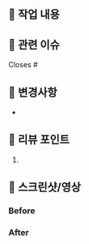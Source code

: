<!--
제목은 `커밋 주제[#issue 번호]: 구현 내용`으로 작성해 주세요
커밋 컨벤션의 제목으로 다는 feat/fix/design ... 등등을 그대로 써주시면 됩니다.
ex) `feat[#1]: 버튼 컴포넌트 기능 구현` 또는 `fix[#123]: 네비게이션바 클릭 시 버튼 움직이는 버그 수정`
-->

## 📝 작업 내용

<!-- 이 PR에서 구현한 기능이나 수정한 내용을 간단히 설명해주세요 -->

## 🎯 관련 이슈

<!-- 관련 이슈를 연결하고 자동으로 클로즈하려면 아래 키워드 중 하나를 사용하세요 -->
<!-- Closes #123 / Fixes #123 / Resolves #123 -->

Closes #

## 🔄 변경사항

<!-- ex)
- FCM 기본 세팅
-->

-

## 👀 리뷰 포인트

<!-- 특히 리뷰받고 싶은 부분이나 확인이 필요한 내용을 적어주세요 -->
<!-- ex)
1. 이 훅에서 이 로직에서 코드 중복이 많이 일어나고 있어요. 어떻게 개선하는 게 좋을까요?
2. 이 함수의 이름을 더 직관적으로 바꿀 수 있는 방법이 있을까요?
 -->

1.

<!-- 아래 내용은 선택사항이므로, 있을 때만 적어주시고, 없으면 지우셔도 됩니다. -->

## 📱 스크린샷/영상

<!-- Frontend 변경사항이 있는 경우 Before/After 또는 동작 화면 -->

### Before

<!-- 변경 전 화면 -->

### After

<!-- 변경 후 화면 -->
